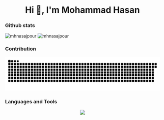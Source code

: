 <h1 align="center">Hi 👋, I'm Mohammad Hasan</h1>

<h3 align="left">Github stats</h3>
<div><img src="https://github-readme-stats.vercel.app/api?username=mhnasajpour&show_icons=true&locale=en" alt="mhnasajpour" width="450" />
<img src="https://github-readme-stats.vercel.app/api/top-langs?username=mhnasajpour&show_icons=true&locale=en&layout=compact" alt="mhnasajpour" width="350" /></div>

<h3 align="left">Contribution</h3>

![snake gif](https://github.com/mhnasajpour/mhnasajpour/blob/output/github-contribution-grid-snake.svg)

<div>
  <h3 align="left">Languages and Tools</h3>
  <p align="center">
    <a href="https://skillicons.dev">
      <img src="https://skillicons.dev/icons?i=python,django,postgres,sqlite,docker,c,cpp,qt,html,css,js,git,linux,vscode" />
    </a>
  </p>
 </div>
